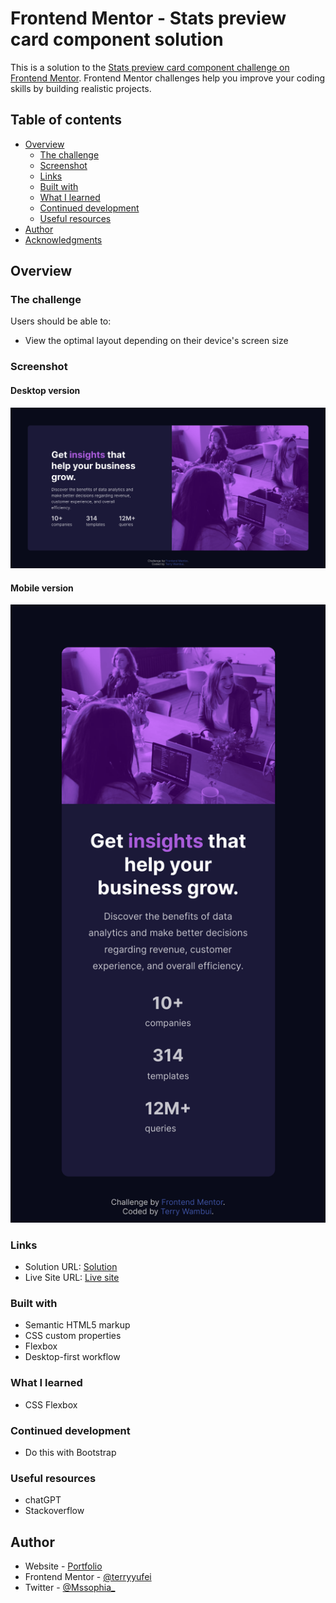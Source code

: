 # Frontend Mentor - Stats preview card component solution

This is a solution to the [Stats preview card component challenge on Frontend Mentor](https://www.frontendmentor.io/challenges/stats-preview-card-component-8JqbgoU62). Frontend Mentor challenges help you improve your coding skills by building realistic projects. 

## Table of contents

- [Overview](#overview)
  - [The challenge](#the-challenge)
  - [Screenshot](#screenshot)
  - [Links](#links)
  - [Built with](#built-with)
  - [What I learned](#what-i-learned)
  - [Continued development](#continued-development)
  - [Useful resources](#useful-resources)
- [Author](#author)
- [Acknowledgments](#acknowledgments)

## Overview

### The challenge

Users should be able to:

- View the optimal layout depending on their device's screen size

### Screenshot

#### Desktop version

![](./images/desktop-version.png)

#### Mobile version

![](./images/mobile-version.png)



### Links

- Solution URL: [Solution](https://github.com/terryyufei/frontend_mentor_Stats-preview-card-component)
- Live Site URL: [Live site ](https://terryyufei.github.io/frontend_mentor_Stats-preview-card-component/)


### Built with

- Semantic HTML5 markup
- CSS custom properties
- Flexbox
- Desktop-first workflow


### What I learned

- CSS Flexbox

### Continued development
- Do this with Bootstrap


### Useful resources

- chatGPT
- Stackoverflow

## Author

- Website - [Portfolio](https://portfolio-tau-two-84.vercel.app/)
- Frontend Mentor - [@terryyufei](https://www.frontendmentor.io/profile/terryyufei)
- Twitter - [@Mssophia_](https://twitter.com/Mssophia_)

